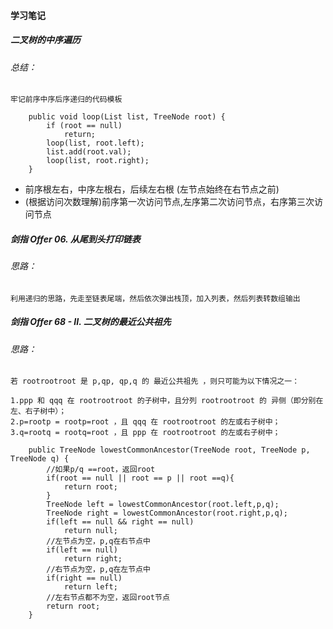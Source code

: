 #### 学习笔记

##### 二叉树的中序遍历
###### 总结：
	牢记前序中序后序递归的代码模板
```
	public void loop(List list, TreeNode root) {
		if (root == null) 
			return;
		loop(list, root.left);
		list.add(root.val);
		loop(list, root.right);
	}
```
*	前序根左右，中序左根右，后续左右根 (左节点始终在右节点之前)
*	(根据访问次数理解)前序第一次访问节点,左序第二次访问节点，右序第三次访问节点


##### 剑指 Offer 06. 从尾到头打印链表
###### 思路：
	利用递归的思路，先走至链表尾端，然后依次弹出栈顶，加入列表，然后列表转数组输出

##### 剑指 Offer 68 - II. 二叉树的最近公共祖先
###### 思路：
	若 rootrootroot 是 p,qp, qp,q 的 最近公共祖先 ，则只可能为以下情况之一：

	1.ppp 和 qqq 在 rootrootroot 的子树中，且分列 rootrootroot 的 异侧（即分别在左、右子树中）；
	2.p=rootp = rootp=root ，且 qqq 在 rootrootroot 的左或右子树中；
	3.q=rootq = rootq=root ，且 ppp 在 rootrootroot 的左或右子树中；

```
	public TreeNode lowestCommonAncestor(TreeNode root, TreeNode p, TreeNode q) {
        //如果p/q ==root，返回root
        if(root == null || root == p || root ==q){
            return root;
        }
        TreeNode left = lowestCommonAncestor(root.left,p,q);
        TreeNode right = lowestCommonAncestor(root.right,p,q);
        if(left == null && right == null)
            return null;
        //左节点为空，p,q在右节点中
        if(left == null)
            return right;
        //右节点为空，p,q在左节点中
        if(right == null)
            return left;
        //左右节点都不为空，返回root节点
        return root;
    }
```